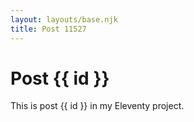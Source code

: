 ```yaml
---
layout: layouts/base.njk
title: Post 11527
---
```


# Post {{ id }}

This is post {{ id }} in my Eleventy project.

